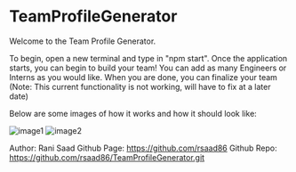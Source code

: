 # TeamProfileGenerator

Welcome to the Team Profile Generator.

To begin, open a new terminal and type in "npm start". Once the application starts, you can begin to build your team! You can add as many Engineers or Interns as you would like. When you are done, you can finalize your team (Note: This current functionality is not working, will have to fix at a later date)

Below are some images of how it works and how it should look like:

![image1]()
![image2]()

Author: Rani Saad
Github Page: https://github.com/rsaad86
Github Repo: https://github.com/rsaad86/TeamProfileGenerator.git
